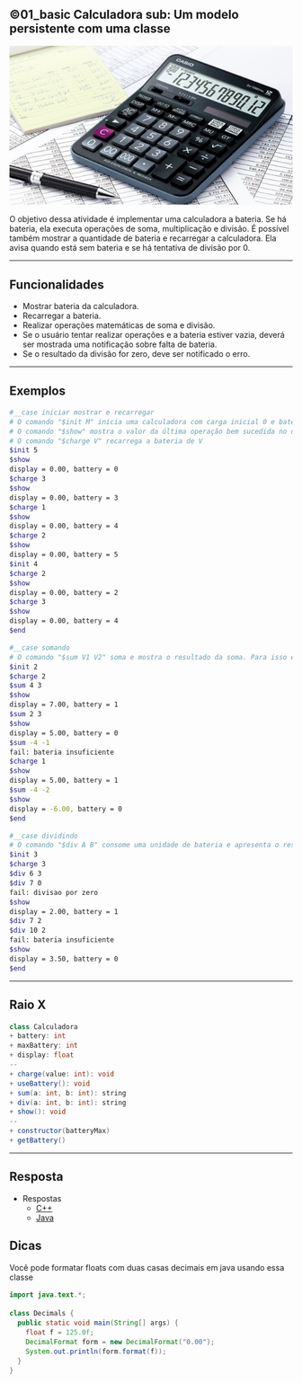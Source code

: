 ## ©01_basic  Calculadora sub: Um modelo persistente com uma classe


![](figura.jpg)

O objetivo dessa atividade é implementar uma calculadora a bateria. Se há bateria, ela executa operações de soma, multiplicação e divisão. É possível também mostrar a quantidade de bateria e recarregar a calculadora. Ela avisa quando está sem bateria e se há tentativa de divisão por 0.


***
## Funcionalidades

- Mostrar bateria da calculadora.
- Recarregar a bateria.
- Realizar operações matemáticas de soma e divisão.
- Se o usuário tentar realizar operações e a bateria estiver vazia, deverá ser mostrada uma notificação sobre falta de bateria.
- Se o resultado da divisão for zero, deve ser notificado o erro.

***
## Exemplos

```bash
#__case iniciar mostrar e recarregar
# O comando "$init M" inicia uma calculadora com carga inicial 0 e bateria máxima M.
# O comando "$show" mostra o valor da última operação bem sucedida no display e o estado da bateria
# O comando "$charge V" recarrega a bateria de V
$init 5
$show
display = 0.00, battery = 0
$charge 3
$show
display = 0.00, battery = 3
$charge 1
$show
display = 0.00, battery = 4
$charge 2
$show
display = 0.00, battery = 5
$init 4
$charge 2
$show
display = 0.00, battery = 2
$charge 3
$show
display = 0.00, battery = 4
$end
```

```bash
#__case somando
# O comando "$sum V1 V2" soma e mostra o resultado da soma. Para isso ele precisa gastar uma unidade de bateria. Caso não exista bateria suficiente informe.
$init 2
$charge 2
$sum 4 3
$show
display = 7.00, battery = 1
$sum 2 3
$show
display = 5.00, battery = 0
$sum -4 -1
fail: bateria insuficiente
$charge 1
$show
display = 5.00, battery = 1
$sum -4 -2
$show
display = -6.00, battery = 0
$end
```

```bash
#__case dividindo
# O comando "$div A B" consome uma unidade de bateria e apresenta o resultado da divisão inteira entre os números inteiros A e B. Se B for 0 ou não houver bateria, informe os erros. Tentar dividir por 0 consome uma unidade de bateria.
$init 3
$charge 3
$div 6 3
$div 7 0
fail: divisao por zero
$show
display = 2.00, battery = 1
$div 7 2
$div 10 2
fail: bateria insuficiente
$show
display = 3.50, battery = 0
$end
```

***
## Raio X

```java
class Calculadora  
+ battery: int
+ maxBattery: int
+ display: float
--
+ charge(value: int): void
+ useBattery(): void
+ sum(a: int, b: int): string
+ div(a: int, b: int): string
+ show(): void
--
+ constructor(batteryMax)
+ getBattery()
```

***

## Resposta

- Respostas
    - [C++](solver.cpp)
    - [Java](Solver.java)
    

## Dicas

Você pode formatar floats com duas casas decimais em java usando essa classe

```java
import java.text.*;
  
class Decimals {
  public static void main(String[] args) {
    float f = 125.0f;
    DecimalFormat form = new DecimalFormat("0.00");
    System.out.println(form.format(f));
  }
}
```